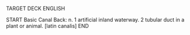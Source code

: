 TARGET DECK
ENGLISH

START
Basic
Canal
Back: n. 1 artificial inland waterway. 2 tubular duct in a plant or animal. [latin canalis]
END
